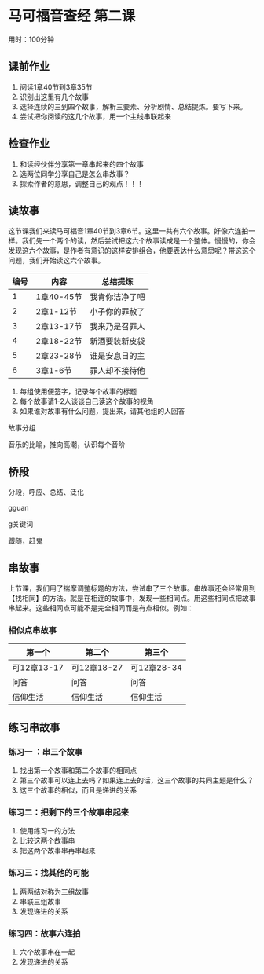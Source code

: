 # 马可福音查经 第二课

用时：100分钟

## 课前作业

1. 阅读1章40节到3章35节
2. 识别出这里有几个故事
3. 选择连续的三到四个故事，解析三要素、分析剧情、总结提炼。要写下来。
4. 尝试把你阅读的这几个故事，用一个主线串联起来

## 检查作业

1. 和读经伙伴分享第一章串起来的四个故事
2. 选两位同学分享自己是怎么串故事？
3. 探索作者的意思，调整自己的观点！！！

## 读故事

​	这节课我们来读马可福音1章40节到3章6节。这里一共有六个故事。好像六连拍一样。我们先一个两个的读，然后尝试把这六个故事读成是一个整体。慢慢的，你会发现这六个故事，是作者有意识的这样安排组合，他要表达什么意思呢？带这这个问题，我们开始读这六个故事。

| 编号   | 内容       | 总结提炼    |
| ---- | -------- | ------- |
| 1    | 1章40-45节 | 我肯你洁净了吧 |
| 2    | 2章1-12节  | 小子你的罪赦了 |
| 3    | 2章13-17节 | 我来乃是召罪人 |
| 4    | 2章18-22节 | 新酒要装新皮袋 |
| 5    | 2章23-28节 | 谁是安息日的主 |
| 6    | 3章1-6节   | 罪人却不接待他 |

1. 每组使用便签字，记录每个故事的标题
2. 每个故事请1-2人谈谈自己读这个故事的视角
3. 如果谁对故事有什么问题，提出来，请其他组的人回答



故事分组

音乐的比喻，推向高潮，认识每个音阶

## 桥段

分段，呼应、总结、泛化



gguan

g关键词

跟随，赶鬼

## 串故事

​	上节课，我们用了揣摩调整标题的方法，尝试串了三个故事。串故事还会经常用到【找相同】的方法。就是在相连的故事中，发现一些相同点。用这些相同点把故事串起来。这些相同点可能不是完全相同而是有点相似。例如：

### 相似点串故事

| 第一个       | 第二个       | 第三个       |
| --------- | --------- | --------- |
| 可12章13-17 | 可12章18-27 | 可12章28-34 |
| 问答        | 问答        | 问答        |
| 信仰生活      | 信仰生活      | 信仰生活      |



## 练习串故事

### 练习一 ：串三个故事

1. 找出第一个故事和第二个故事的相同点
2. 第三个故事可以连上去吗？如果连上去的话，这三个故事的共同主题是什么？
3. 这三个故事的相似，而且是递进的关系

### 练习二：把剩下的三个故事串起来

1. 使用练习一的方法
2. 比较这两个故事串
3. 把这两个故事串再串起来

### 练习三：找其他的可能

1. 两两结对称为三组故事
2. 串联三组故事
3. 发现递进的关系

### 练习四：故事六连拍

1. 六个故事串在一起
2. 发现递进的关系